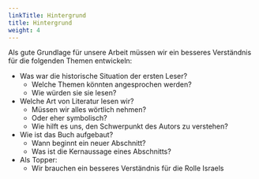 ```yaml
---
linkTitle: Hintergrund
title: Hintergrund
weight: 4
---
```


Als gute Grundlage für unsere Arbeit müssen wir ein besseres Verständnis für die folgenden Themen entwickeln:
- Was war die historische Situation der ersten Leser? 
    - Welche Themen könnten angesprochen werden?
    - Wie würden sie sie lesen?
- Welche Art von Literatur lesen wir?
    - Müssen wir alles wörtlich nehmen?
    - Oder eher symbolisch?
    - Wie hilft es uns, den Schwerpunkt des Autors zu verstehen?
- Wie ist das Buch aufgebaut?
    - Wann beginnt ein neuer Abschnitt?
    - Was ist die Kernaussage eines Abschnitts?
- Als Topper:
    - Wir brauchen ein besseres Verständnis für die Rolle Israels
